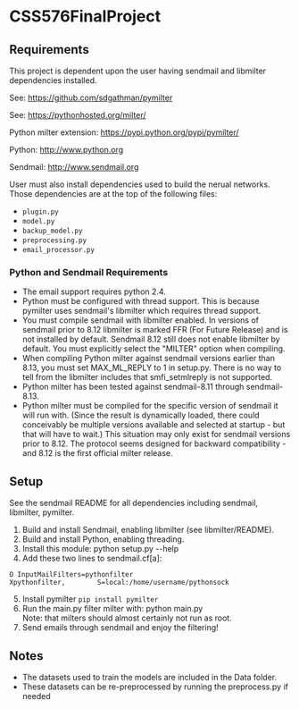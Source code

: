 # CSS576FinalProject

## Requirements

This project is dependent upon the user having sendmail and libmilter dependencies installed.

See: https://github.com/sdgathman/pymilter

See: https://pythonhosted.org/milter/

Python milter extension: https://pypi.python.org/pypi/pymilter/

Python: http://www.python.org

Sendmail: http://www.sendmail.org

User must also install dependencies used to build the nerual networks. Those dependencies are at the top of the following files:
- `plugin.py`
- `model.py`
- `backup_model.py`
- `preprocessing.py`
- `email_processor.py`

### Python and Sendmail Requirements

- The email support requires python 2.4.
- Python must be configured with thread support. This is because pymilter uses sendmail's libmilter which requires thread support.
- You must compile sendmail with libmilter enabled. In versions of sendmail prior to 8.12 libmilter is marked FFR (For Future Release) and is not installed by default. Sendmail 8.12 still does not enable libmilter by default. You must explicitly select the "MILTER" option when compiling.
- When compiling Python milter against sendmail versions earlier than 8.13, you must set MAX_ML_REPLY to 1 in setup.py. There is no way to tell from the libmilter includes that smfi_setmlreply is not supported.
- Python milter has been tested against sendmail-8.11 through sendmail-8.13.
- Python milter must be compiled for the specific version of sendmail it will run with. (Since the result is dynamically loaded, there could conceivably be multiple versions available and selected at startup - but that will have to wait.) This situation may only exist for sendmail versions prior to 8.12. The protocol seems designed for backward compatibility - and 8.12 is the first official milter release.

## Setup
See the sendmail README for all dependencies including sendmail, libmilter, pymilter.

1. Build and install Sendmail, enabling libmilter (see libmilter/README).  
2. Build and install Python, enabling threading.  
3. Install this module: python setup.py --help  
4. Add these two lines to sendmail.cf[a]:  
``` 
O InputMailFilters=pythonfilter
Xpythonfilter,        S=local:/home/username/pythonsock
```  
5. Install pymilter ```pip install pymilter```
6. Run the main.py filter milter with: python main.py  
Note: that milters should almost certainly not run as root.
7. Send emails through sendmail and enjoy the filtering!

## Notes
- The datasets used to train the models are included in the Data folder.
- These datasets can be re-preprocessed by running the preprocess.py if needed
